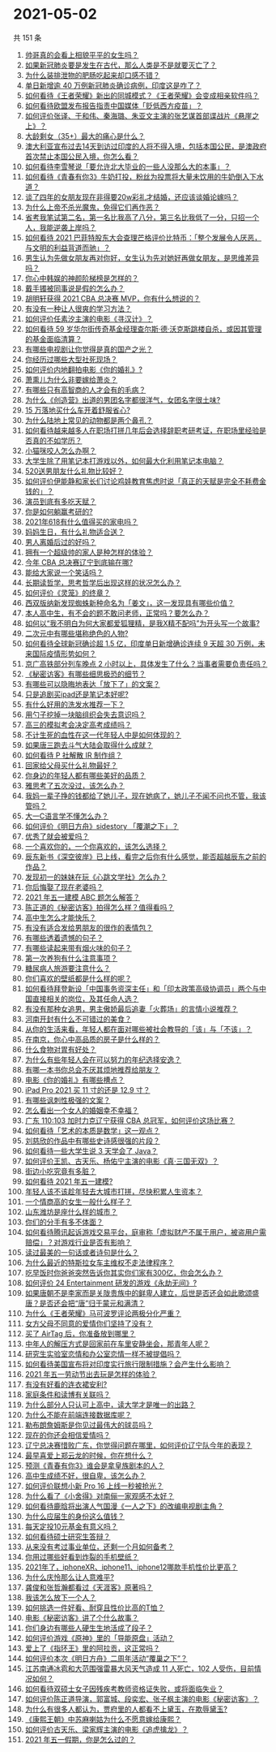 # 2021-05-02

共 151 条

<!-- BEGIN -->
<!-- 最后更新时间 Sun May 02 2021 18:02:11 GMT+0800 (China Standard Time) -->

1. [帅哥真的会看上相貌平平的女生吗？](https://www.zhihu.com/question/384512378)
2. [如果新冠肺炎要是发生在古代，那么人类是不是就要灭亡了？](https://www.zhihu.com/question/386034997)
3. [为什么装排泄物的肥肠吃起来却口感不错？](https://www.zhihu.com/question/344215207)
4. [单日新增逾 40 万例新冠肺炎确诊病例，印度这是咋了？](https://www.zhihu.com/question/457388433)
5. [如何看待《王者荣耀》新出的同城模式？《王者荣耀》会变成相亲软件吗？](https://www.zhihu.com/question/457261841)
6. [如何看待欧盟发布报告指责中国媒体「贬低西方疫苗」？](https://www.zhihu.com/question/457156068)
7. [如何评价张译、于和伟、秦海璐、朱亚文主演的张艺谋首部谍战片《悬崖之上》？](https://www.zhihu.com/question/353797140)
8. [大龄剩女（35+）最大的痛心是什么？](https://www.zhihu.com/question/440901341)
9. [澳大利亚宣布过去14天到访过印度的人将不得入境，包括本国公民，是澳政府首次禁止本国公民入境，你怎么看？](https://www.zhihu.com/question/457378118)
10. [如何看待李雪琴说「要允许北大毕业的一些人没那么大的本事」？](https://www.zhihu.com/question/457408234)
11. [如何看待《青春有你3》牛奶打投，粉丝为投票将大量未饮用的牛奶倒入下水道？](https://www.zhihu.com/question/457119531)
12. [谈了四年的女朋友现在非得要20w彩礼才结婚，还应该谈婚论嫁吗？](https://www.zhihu.com/question/445096763)
13. [为什么上帝不杀光魔鬼，免得它们再作恶？](https://www.zhihu.com/question/64073160)
14. [省考我笔试第二名，第一名比我高了八分，第三名比我低了一分，只招一个人，我能逆袭上岸吗？](https://www.zhihu.com/question/325465519)
15. [如何看待 2021
    巴菲特股东大会查理芒格评价比特币：「整个发展令人厌恶，与文明的利益背道而驰」？](https://www.zhihu.com/question/457486880)
16. [男生认为先做女朋友再对你好，女生认为先对她好再做女朋友，是思维差异吗？](https://www.zhihu.com/question/456831567)
17. [你心中韩娱的神颜阶梯榜是怎样的？](https://www.zhihu.com/question/453629531)
18. [戴手镯被同事说是假的怎么办？](https://www.zhihu.com/question/451834381)
19. [胡明轩获得 2021 CBA 总决赛 MVP，你有什么想说的？](https://www.zhihu.com/question/457457002)
20. [有没有一种让人很爽的学习方法？](https://www.zhihu.com/question/58772932)
21. [如何评价任素汐主演的电影《寻汉计》？](https://www.zhihu.com/question/452124896)
22. [如何看待 59
    岁华尔街传奇基金经理查尔斯·德·沃克斯跳楼自杀，或因其管理的基金面临清算？](https://www.zhihu.com/question/457186328)
23. [有哪些电视剧让你觉得是真的国产之光？](https://www.zhihu.com/question/441124825)
24. [你经历过哪些大型社死现场？](https://www.zhihu.com/question/439032546)
25. [如何评价内地翻拍电影《你的婚礼》?](https://www.zhihu.com/question/374474502)
26. [萧熏儿为什么非要嫁给萧炎？](https://www.zhihu.com/question/448033860)
27. [有哪些只有高智商的人才会有的毛病？](https://www.zhihu.com/question/301999320)
28. [为什么《创造营》出道的男团名字都很洋气，女团名字很土味?](https://www.zhihu.com/question/456581591)
29. [15 万落地买什么车开着舒服省心?](https://www.zhihu.com/question/441839447)
30. [为什么陆地上常见的动物都是两个鼻孔？](https://www.zhihu.com/question/456066433)
31. [如何看待越来越多人在职场打拼几年后会选择辞职考研考证，在职场里经验是否真的不如学历？](https://www.zhihu.com/question/457426657)
32. [小猫咪咬人怎么办啊？](https://www.zhihu.com/question/454268318)
33. [大学生除了用笔记本打游戏以外，如何最大化利用笔记本电脑？](https://www.zhihu.com/question/308214926)
34. [520送男朋友什么礼物比较好？](https://www.zhihu.com/question/321150247)
35. [如何评价伊能静和家长们讨论鸡娃教育焦虑时说「真正的天赋是完全不耗费金钱的」？](https://www.zhihu.com/question/457456468)
36. [演员到底有多吃天赋？](https://www.zhihu.com/question/443350396)
37. [你是如何躺赢考研的?](https://www.zhihu.com/question/452567524)
38. [2021年618有什么值得买的家电吗？](https://www.zhihu.com/question/455683881)
39. [妈妈生日，有什么礼物适合送？](https://www.zhihu.com/question/19591678)
40. [男人离婚后过的好吗？](https://www.zhihu.com/question/347515903)
41. [拥有一个超级帅的家人是种怎样的体验？](https://www.zhihu.com/question/62302912)
42. [今年 CBA 总决赛辽宁到底输在哪?](https://www.zhihu.com/question/457456260)
43. [能给大家说一个笑话吗？](https://www.zhihu.com/question/453580946)
44. [长期读哲学，思考哲学后出现这样的状况怎么办？](https://www.zhihu.com/question/444004217)
45. [如何评价《灵笼》的终章？](https://www.zhihu.com/question/457072944)
46. [西双版纳新发现蜘蛛新种命名为「姜文」，这一发现具有哪些价值？](https://www.zhihu.com/question/457371552)
47. [本人高中生，有不会的题不敢问老师，正常吗？要怎么办？](https://www.zhihu.com/question/448002468)
48. [如何以“我不明白为何大家都爱狐狸精，是我X精不配吗”为开头写一个故事?](https://www.zhihu.com/question/443816329)
49. [二次元中有哪些堪称绝色的人物?](https://www.zhihu.com/question/387651409)
50. [如何看待全球新冠确诊超 1.5 亿，印度单日新增确诊连续 9 天超 30
    万例，未来国际疫情形势如何？](https://www.zhihu.com/question/457368252)
51. [京广高铁部分列车晚点 2
    小时以上，具体发生了什么？当事者需要负责任吗？](https://www.zhihu.com/question/457415431)
52. [《秘密访客》有哪些细思极恐的细节？](https://www.zhihu.com/question/457256716)
53. [有哪些可以隐晦地表达「放下了」的文案？](https://www.zhihu.com/question/454283104)
54. [只是追剧买ipad还是笔记本好呢?](https://www.zhihu.com/question/395124931)
55. [有什么好用的洗发水推荐一下？](https://www.zhihu.com/question/264733291)
56. [用勺子挖掉一块脑组织会失去意识吗？](https://www.zhihu.com/question/392867244)
57. [高三的模拟考会决定高考成绩吗？](https://www.zhihu.com/question/454776438)
58. [不计生死的血性在这一代年轻人中是如何体现的？](https://www.zhihu.com/question/455928947)
59. [如果唐三跑去斗气大陆会取得什么成就？](https://www.zhihu.com/question/457005456)
60. [如何看待 P 社解散 IR 制作组？](https://www.zhihu.com/question/457353372)
61. [回家给父母买什么礼物最好？](https://www.zhihu.com/question/19553791)
62. [你身边的年轻人都有哪些美好的品质？](https://www.zhihu.com/question/457128948)
63. [雅思考了五次没过，该怎么办？](https://www.zhihu.com/question/53456876)
64. [我妈一辈子挣的钱都给了她儿子，现在她病了，她儿子不闻不问也不管，我该管吗？](https://www.zhihu.com/question/457182672)
65. [大一C语言学不懂怎么办？](https://www.zhihu.com/question/453561643)
66. [如何评价《明日方舟》sidestory 「覆潮之下」？](https://www.zhihu.com/question/457437544)
67. [优秀了就会被爱吗？](https://www.zhihu.com/question/359757145)
68. [一个喜欢你的，一个你喜欢的，该怎么选择？](https://www.zhihu.com/question/457171344)
69. [辰东新书《深空彼岸》已上线，看完之后你有什么感觉，能否超越辰东之前的作品？](https://www.zhihu.com/question/457375922)
70. [发现初一的妹妹在玩《心跳文学社》怎么办？](https://www.zhihu.com/question/457348681)
71. [你后悔娶了现在老婆吗？](https://www.zhihu.com/question/315457601)
72. [2021 年五一建模 ABC 题怎么解答？](https://www.zhihu.com/question/457372672)
73. [陈正道的《秘密访客》拍得怎么样？值得看吗？](https://www.zhihu.com/question/302455509)
74. [高中生怎么才能快乐？](https://www.zhihu.com/question/444888990)
75. [有没有适合发给男朋友的很作的表情包？](https://www.zhihu.com/question/403930549)
76. [有哪些透着遗憾的句子？](https://www.zhihu.com/question/397959203)
77. [有哪些读起来带有烟火味的句子？](https://www.zhihu.com/question/306579669)
78. [第一次养狗有什么注意事项？](https://www.zhihu.com/question/30965969)
79. [糖尿病人旅游要注意什么？](https://www.zhihu.com/question/456984958)
80. [你们喜欢的壁纸都是什么样的呢？](https://www.zhihu.com/question/450832983)
81. [如何看待拜登新设「中国事务资深主任」和「印太政策高级协调员」两个与中国直接相关的岗位，及其任命人选？](https://www.zhihu.com/question/439647733)
82. [有没有那种女追男，男主傲娇最后追妻「火葬场」的言情小说推荐？](https://www.zhihu.com/question/319718396)
83. [河南开封有什么不可错过的美食？](https://www.zhihu.com/question/38508976)
84. [从你的生活来看，年轻人都在面对哪些被社会教导的「该」与「不该」？](https://www.zhihu.com/question/457143615)
85. [在南京，你心中高品质的房子是什么样的？](https://www.zhihu.com/question/451564840)
86. [什么食物对胃有好处？](https://www.zhihu.com/question/452782482)
87. [为什么有些年轻人会在可以努力的年纪选择安逸？](https://www.zhihu.com/question/457144755)
88. [有哪一本书你总会不厌其烦地推荐给朋友？](https://www.zhihu.com/question/456541643)
89. [电影《你的婚礼》有哪些槽点？](https://www.zhihu.com/question/457315770)
90. [iPad Pro 2021 买 11 寸的还是 12.9 寸？](https://www.zhihu.com/question/455715172)
91. [有哪些讽刺性极强的文案？](https://www.zhihu.com/question/442190842)
92. [怎么看出一个女人的婚姻幸不幸福？](https://www.zhihu.com/question/276812701)
93. [广东 110:103 加时力克辽宁获得 CBA
    总冠军，如何评价这场比赛？](https://www.zhihu.com/question/457433248)
94. [如何看待「艺术的本质是数学」这一观点？](https://www.zhihu.com/question/453012362)
95. [刘慈欣的作品中有哪些史诗感很强的片段？](https://www.zhihu.com/question/320983320)
96. [如何看待一些大学生说 3 天学会了 Java？](https://www.zhihu.com/question/66535555)
97. [如何评价王凯、古天乐、杨佑宁主演的电影《真·三国无双》？](https://www.zhihu.com/question/456766202)
98. [街边小吃究竟有多脏？](https://www.zhihu.com/question/275756508)
99. [如何看待 2021 年五一建模?](https://www.zhihu.com/question/457077323)
100. [年轻人该不该趁年轻去大城市打拼，尽快积累人生资本？](https://www.zhihu.com/question/457144259)
101. [一个情商高的女生一般什么样子？](https://www.zhihu.com/question/325303800)
102. [山东潍坊是座什么样的城市？](https://www.zhihu.com/question/27131303)
103. [你们的分手有多不体面？](https://www.zhihu.com/question/363689631)
104. [如何看待腾讯起诉游戏交易平台，庭审称「虚拟财产不属于用户，被盗用户需赔偿」？对游戏行业是否有影响？](https://www.zhihu.com/question/457298163)
105. [读过最美的一句话或者诗句是什么？](https://www.zhihu.com/question/455795683)
106. [为什么最近的特斯拉女车主维权不走法律程序？](https://www.zhihu.com/question/457223564)
107. [吃早饭时你爸爸突然告诉你其实你们家有300亿，你会怎么办？](https://www.zhihu.com/question/447823721)
108. [如何评价 24 Entertainment
     研发的游戏《永劫无间》?](https://www.zhihu.com/question/361077302)
109. [如果唐朝不是李家而是关陇贵族中的鲜卑人建立，后世是否还会如此歌颂盛唐？是否还会把“唐”归于蒙元和满清？](https://www.zhihu.com/question/40242155)
110. [为什么《王者荣耀》马可波罗评论两极分化严重？](https://www.zhihu.com/question/450563897)
111. [女方父母不同意的爱情你们坚持了没有？](https://www.zhihu.com/question/450741243)
112. [买了 AirTag 后，你准备放到哪里？](https://www.zhihu.com/question/455714523)
113. [中年人的解压方式是回家前在车里安静坐会，那青年人呢？](https://www.zhihu.com/question/390992174)
114. [研究生实验室恋情和办公室恋情一样不被提倡吗？](https://www.zhihu.com/question/422926125)
115. [如何看待美国宣布将对印度实行旅行限制措施？会产生什么影响？](https://www.zhihu.com/question/457369354)
116. [2021 年五一劳动节出去玩是怎样的体验？](https://www.zhihu.com/question/454814759)
117. [有没有好看的连衣裙安利?](https://www.zhihu.com/question/371633748)
118. [家庭条件和读博有关联吗？](https://www.zhihu.com/question/447076124)
119. [为什么部分人只认可上高中，读大学才是唯一的出路？](https://www.zhihu.com/question/454929611)
120. [为什么不能在前端连接数据库呢？](https://www.zhihu.com/question/457087098)
121. [勒布朗詹姆斯是你见过最伟大的球员吗？](https://www.zhihu.com/question/437242038)
122. [现在的你还会相信爱情吗？](https://www.zhihu.com/question/455292387)
123. [辽宁总决赛惜败广东，你觉得问题在哪里，如何评价辽宁队今年的表现？](https://www.zhihu.com/question/457455834)
124. [最早喜爱上郑云龙的时候，你在想什么？](https://www.zhihu.com/question/454965660)
125. [预测《青春有你3》谁会是拿皇族剧本的人？](https://www.zhihu.com/question/442475543)
126. [高中生成绩不好，很自卑，该怎么办？](https://www.zhihu.com/question/454015933)
127. [如何评价联想小新 Pro 16 上线一秒被抢光？](https://www.zhihu.com/question/457352947)
128. [为什么看了《小舍得》对南俪一家观感不太好？](https://www.zhihu.com/question/456348765)
129. [如何看待鹿晗将出演人气国漫《一人之下》的改编电视剧主角？](https://www.zhihu.com/question/457280792)
130. [为什么应届生的身份这么值钱？](https://www.zhihu.com/question/296366864)
131. [每天定投10元基金有意义吗？](https://www.zhihu.com/question/400408500)
132. [如何看待硕士研究生答辩？](https://www.zhihu.com/question/317931767)
133. [从来没有考过事业单位，还剩一个月如何备考？](https://www.zhihu.com/question/351990894)
134. [你用过哪些好看到炸裂的手机壁纸？](https://www.zhihu.com/question/360400273)
135. [2021年了，iphoneXR、iphone11、iphone12哪款手机性价比更高？](https://www.zhihu.com/question/437168015)
136. [为什么庆怜那么让人意难平?](https://www.zhihu.com/question/456799483)
137. [龚俊和张哲瀚都看过《天涯客》原著吗？](https://www.zhihu.com/question/455307622)
138. [我该怎么放下一个人？](https://www.zhihu.com/question/447954221)
139. [如何挑选一件好看、耐穿且性价比高的T恤？](https://www.zhihu.com/question/404173699)
140. [电影《秘密访客》讲了个什么故事？](https://www.zhihu.com/question/457313735)
141. [你们身边有哪些人硬生生地活成了段子？](https://www.zhihu.com/question/52114382)
142. [如何评价游戏《原神》里的「导能原盘」活动？](https://www.zhihu.com/question/457259249)
143. [爱上了《指环王》里的阿拉贡，这正常吗？](https://www.zhihu.com/question/457230172)
144. [如何评价本次《明日方舟》二周年活动“覆巢之下”？](https://www.zhihu.com/question/457394249)
145. [江苏南通冰雹和大范围强雷暴大风天气造成 11 人死亡，102
     人受伤，目前情况如何？](https://www.zhihu.com/question/457376709)
146. [如何看待双硕士女子因残疾考教师资格证失败，或将面临失业？](https://www.zhihu.com/question/457095862)
147. [如何评价陈正道导演，郭富城、段奕宏、张子枫主演的电影《秘密访客》？](https://www.zhihu.com/question/404670407)
148. [为什么有很多人都认为，贾府里的人都看不上黛玉，在欺辱黛玉?](https://www.zhihu.com/question/457089903)
149. [《康熙王朝》中苏麻喇姑为什么不愿意嫁给康熙？](https://www.zhihu.com/question/300234602)
150. [如何评价古天乐、梁家辉主演的电影《追虎擒龙》？](https://www.zhihu.com/question/452349319)
151. [2021 年五一假期，你是怎么过的？](https://www.zhihu.com/question/457373821)

<!-- END -->
